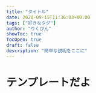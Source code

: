 ```yaml
---
title: "タイトル"
date: 2020-09-15T11:30:03+00:00
tags: ["好きなタグ"]
author: "りくぴん"
showToc: true
TocOpen: true
draft: false
description: "簡単な説明をここに"
---
```


# テンプレートだよ
